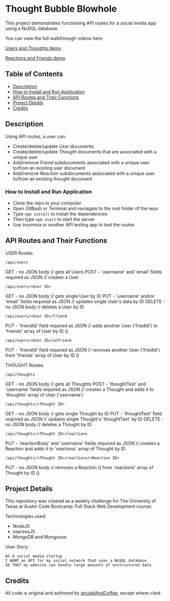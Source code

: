 # Thought Bubble Blowhole

This project demonstrates functioning API routes for a social media app using a NoSQL database.

You can view the full walkthrough videos here: 

[Users and Thoughts demo](https://drive.google.com/file/d/1p1eTLF60LpsoZAaKBMA7V9R0m_sTqfys/view?usp=sharing)

[Reactions and Friends demo](https://drive.google.com/file/d/1e4eiQHBn6J27US4OcOjavS9jeIpzyqV4/view?usp=sharing)

## Table of Contents

- [Description](#description)
- [How to Install and Run Application](#how-to-install-and-run-application)
- [API Routes and Their Functions](#api-routes-and-their-functions)
- [Project Details](#project-details)
- [Credits](#credits)

## Description

Using API routes, a user can:
- Create/delete/update _User_ documents
- Create/delete/update _Thought_ documents that are associated with a unique user
- Add/remove _Friend_ subdocuments associated with a unique user to/from an existing user document
- Add/remove _Reaction_ subdocuments associated with a unique user to/from an existing thought document

### How to Install and Run Application

- Clone the repo to your computer
- Open GitBash or Terminal and naviagate to the root folder of the repo
- Type `npm install` to install the dependencies
- Then type `npm start` to start the server
- Use Insomnia or another API testing app to test the routes

## API Routes and Their Functions

USER Routes

`/api/users`

GET - no JSON body // gets all Users
POST - 'username' and 'email' fields required as JSON // creates a User

`/api/users/<User ID>`

GET - no JSON body // gets single User by ID
PUT - 'username' and/or 'email' fields required as JSON // updates single User's data by ID
DELETE - no JSON body // deletes a User by ID

`/api/users/<User ID>/friend`

PUT - 'friendId' field required as JSON // adds another User ('friedId') to 'friends' array of User by ID (<User ID>)

`/api/users/<User ID>/unfriend`

PUT - 'friendId' field required as JSON // removes another User ('friedId') from 'friends' array of User by ID (<User ID>)


THOUGHT Routes

`/api/thoughts`

GET - no JSON body // gets all Thoughts
POST - 'thoughtText' and 'username' fields required as JSON // creates a Thought and adds it to 'thoughts' array of User ('username')

`/api/thoughts/<Thought ID>`

GET - no JSON body // gets single Thought by ID
PUT - 'thoughtText' field required as JSON // updates single Thought's 'thoughtText' by ID
DELETE - no JSON body // deletes a Thought by ID

`/api/thoughts/<Thought ID>/reactions`

PUT - 'reactionBody' and 'username' fields required as JSON // creates a Reaction and adds it to 'reactions' array of Thought by ID 

`/api/thoughts/<Thought ID>/reactions/<Reaction ID>`

PUT - no JSON body // removes a Reaction (<Reaction ID>) from 'reactions' array of Thought by ID (<Thought ID>)


## Project Details

This repository was created as a weekly challenge for The University of Texas at Austin Code Bootcamp: Full Stack Web Development course.

Technologies used:
- NodeJS
- expressJS
- MongoDB and Mongoose


User Story:
```
AS A social media startup
I WANT an API for my social network that uses a NoSQL database
SO THAT my website can handle large amounts of unstructured data
```

## Credits

All code is original and authored by [strudelAndCoffee](https://github.com/strudelAndCoffee), except where cited.